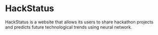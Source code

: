 # HackStatus
HackStatus is a website that allows its users to share hackathon projects and predicts future technological trends using neural network.
